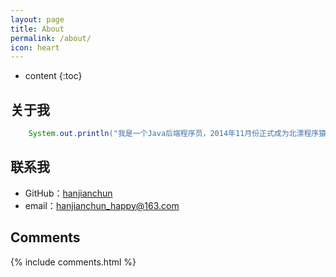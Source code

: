 ```yaml
---
layout: page
title: About
permalink: /about/
icon: heart
---
```


* content
{:toc}

## 关于我

```java
	System.out.println("我是一个Java后端程序员，2014年11月份正式成为北漂程序猿！");
```

## 联系我

* GitHub：[hanjianchun](https://github.com/hanjianchun)
* email：hanjianchun_happy@163.com

## Comments

{% include comments.html %}
